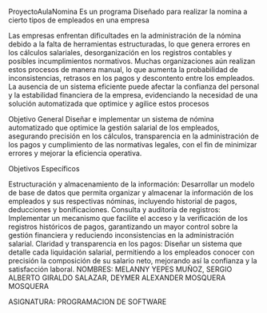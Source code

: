 ProyectoAulaNomina
Es un programa Diseñado para realizar la nomina a cierto tipos de empleados en una empresa

Las empresas enfrentan dificultades en la administración de la nómina debido a la falta de herramientas estructuradas, lo que genera errores en los cálculos salariales, desorganización en los registros contables y posibles incumplimientos normativos. Muchas organizaciones aún realizan estos procesos de manera manual, lo que aumenta la probabilidad de inconsistencias, retrasos en los pagos y descontento entre los empleados. La ausencia de un sistema eficiente puede afectar la confianza del personal y la estabilidad financiera de la empresa, evidenciando la necesidad de una solución automatizada que optimice y agilice estos procesos

Objetivo General Diseñar e implementar un sistema de nómina automatizado que optimice la gestión salarial de los empleados, asegurando precisión en los cálculos, transparencia en la administración de los pagos y cumplimiento de las normativas legales, con el fin de minimizar errores y mejorar la eficiencia operativa.

Objetivos Específicos

Estructuración y almacenamiento de la información: Desarrollar un modelo de base de datos que permita organizar y almacenar la información de los empleados y sus respectivas nóminas, incluyendo historial de pagos, deducciones y bonificaciones.
Consulta y auditoría de registros: Implementar un mecanismo que facilite el acceso y la verificación de los registros históricos de pagos, garantizando un mayor control sobre la gestión financiera y reduciendo inconsistencias en la administración salarial.
Claridad y transparencia en los pagos: Diseñar un sistema que detalle cada liquidación salarial, permitiendo a los empleados conocer con precisión la composición de su salario neto, mejorando así la confianza y la satisfacción laboral.
NOMBRES: MELANNY YEPES MUÑOZ, SERGIO ALBERTO GIRALDO SALAZAR, DEYMER ALEXANDER MOSQUERA MOSQUERA

ASIGNATURA: PROGRAMACION DE SOFTWARE
